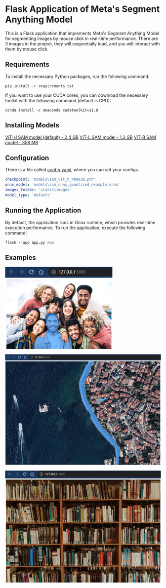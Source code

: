 # Flask Application of Meta's Segment Anything Model

This is a Flask application that implements Meta's Segment Anything Model for segmenting images by mouse click in real-time performance. There are 3 images in the project, they will sequentially load, and you will interact with them by mouse click.

## Requirements
To install the necessary Python packages, run the following command:

```shell
pip install -r requirements.txt
```
If you want to use your CUDA cores, you can download the necessary toolkit with the following command (default is CPU):
```shell
conda install -c anaconda cudatoolkit=11.8
```

## Installing Models 
[ViT-H SAM model (default) - 2.4 GB]("https://dl.fbaipublicfiles.com/segment_anything/sam_vit_h_4b8939.pth")
[ViT-L SAM model - 1.2 GB]("https://dl.fbaipublicfiles.com/segment_anything/sam_vit_l_0b3195.pth")
[ViT-B SAM model - 358 MB]("https://dl.fbaipublicfiles.com/segment_anything/sam_vit_b_01ec64.pth")

## Configuration
There is a file called [config.yaml](/config.yaml), where you can set your configs.

```yaml
checkpoint: 'models\sam_vit_h_4b8939.pth'
onnx_model: 'models\sam_onnx_quantized_example.onnx'
images_folder: 'static\images'
model_type: 'default'
```

## Running the Application
By default, the application runs in Onnx runtime, which provides real-time execution performance. To run the application, execute the following command:

```shell
flask --app app.py run
```

## Examples
![People](/examples/1.png "People")

![Istanbul](/examples/2.png "Istanbul")

![Book Shelf](/examples/3.png "Book Shelf")